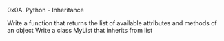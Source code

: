 0x0A. Python - Inheritance

Write a function that returns the list of available attributes and methods of an object Write a class MyList that inherits from list